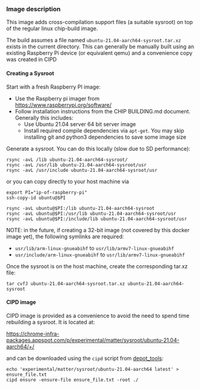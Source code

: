 ### Image description

This image adds cross-compilation support files (a suitable sysroot) on top of
the regular linux chip-build image.

The build assumes a file named `ubuntu-21.04-aarch64-sysroot.tar.xz` exists in
the current directory. This can generally be manually built using an existing
Raspberry Pi device (or equivalent qemu) and a convenience copy was created in
CIPD

#### Creating a Sysroot

Start with a fresh Raspberry PI image:

-   Use the Raspberry pi imager from https://www.raspberrypi.org/software/
-   Follow installation instructions from the CHIP BUILDING.md document.
    Generally this includes:
    -   Use Ubuntu 21.04 server 64 bit server image
    -   Install required compile dependencies via `apt-get`. You may skip
        installing git and python3 dependencies to save some image size

Generate a sysroot. You can do this locally (slow due to SD performance):

```
rsync -avL /lib ubuntu-21.04-aarch64-sysroot/
rsync -avL /usr/lib ubuntu-21.04-aarch64-sysroot/usr
rsync -avL /usr/include ubuntu-21.04-aarch64-sysroot/usr
```

or you can copy directly to your host machine via

```
export PI="ip-of-raspberry-pi"
ssh-copy-id ubuntu@$PI

rsync -avL ubuntu@$PI:/lib ubuntu-21.04-aarch64-sysroot
rsync -avL ubuntu@$PI:/usr/lib ubuntu-21.04-aarch64-sysroot/usr
rsync -avL ubuntu@$PI:/include/lib ubuntu-21.04-aarch64-sysroot/usr
```

NOTE: in the future, if creating a 32-bit image (not covered by this docker
image yet), the following symlinks are required:

-   `usr/lib/arm-linux-gnueabihf` to `usr/lib/armv7-linux-gnueabihf`
-   `usr/include/arm-linux-gnueabihf` to `usr/lib/armv7-linux-gnueabihf`

Once the sysroot is on the host machine, create the corresponding tar.xz file:

```
tar cvfJ ubuntu-21.04-aarch64-sysroot.tar.xz ubuntu-21.04-aarch64-sysroot
```

#### CIPD image

CIPD image is provided as a convenience to avoid the need to spend time
rebuilding a sysroot. It is located at:

https://chrome-infra-packages.appspot.com/p/experimental/matter/sysroot/ubuntu-21.04-aarch64/+/

and can be downloaded using the `cipd` script from
[depot_tools](https://dev.chromium.org/developers/how-tos/depottools):

```
echo 'experimental/matter/sysroot/ubuntu-21.04-aarch64 latest' > ensure_file.txt
cipd ensure -ensure-file ensure_file.txt -root ./
```
